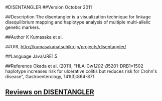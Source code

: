 #DISENTANGLER
##Version
October 2011

##Description
The disentangler is a visualization technique for linkage disequilibrium mapping and haplotype analysis of multiple multi-allelic genetic markers.

##Author
K Kumasaka et al.

##URL
http://kumasakanatsuhiko.jp/projects/disentangler/

##Language
Java/JRE1.5

##Reference
Okada et al. (2011), "HLA-Cw*1202-B*5201-DRB1*1502 haplotype increases risk for ulcerative colitis but reduces risk for Crohn's disease", Gastroenterology, 141(3):864-871.


## [Reviews on DISENTANGLER](https://github.com/gaow/genetic-analysis-software/issues/89)